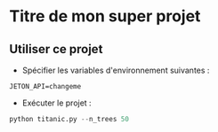 # Titre de mon super projet

## Utiliser ce projet

- Spécifier les variables d'environnement suivantes :

```
JETON_API=changeme
```

- Exécuter le projet :

```python
python titanic.py --n_trees 50
```
